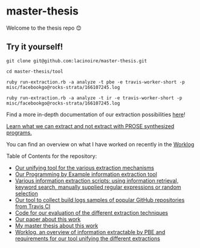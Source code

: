 # master-thesis

Welcome to the thesis repo 😊

## Try it yourself!

``` shell
git clone git@github.com:lacinoire/master-thesis.git
```

``` shell
cd master-thesis/tool
```

``` shell
ruby run-extraction.rb -a analyze -t pbe -e travis-worker-short -p misc/facebookgo@rocks-strata/166107245.log
```

``` shell
ruby run-extraction.rb -a analyze -t ir -e travis-worker-short -p misc/facebookgo@rocks-strata/166107245.log
```

Find a more in-depth documentation of our extraction possibilities [here](tool/readme.md)!

[Learn what we can extract and not extract with PROSE synthesized programs.](docs/what-can-we-extract.md)

You can find an overview on what I have worked on recently in the  [Worklog](docs/worklog.md)


Table of Contents for the repository:

- [Our unifying tool for the various extraction mechanisms](tool)
- [Our Programming by Example information extraction tool](pbe-extraction-buildlogs)
- [Various information extraction scripts: using information retrieval, keyword search, manually supplied regular expressions or random selection](r-extractions)
- [Our tool to collect build logs samples of popular GitHub repositories from Travis CI](data-collection)
- [Code for our evaluation of the different extraction techniques](evaluation)
- [Our paper about this work](paper)
- [My master thesis about this work](thesis)
- [Worklog, an overview of information extractable by PBE and requirements for our tool unifying the different extractions](docs/index.md)
